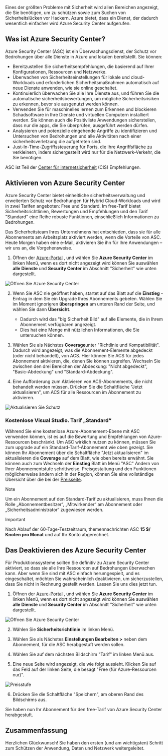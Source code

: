 Eines der größten Probleme mit Sicherheit wird allen Bereichen angezeigt, die Sie benötigen, um zu schützen sowie zum Suchen von Sicherheitslücken vor Hackern. Azure bietet, dass ein Dienst, der dadurch wesentlich einfacher wird Azure Security Center aufgerufen.

## <a name="what-is-azure-security-center"></a>Was ist Azure Security Center?

Azure Security Center (ASC) ist ein Überwachungsdienst, der Schutz vor Bedrohungen über alle Dienste in Azure und lokalen bereitstellt. Sie können:

- Bereitzustellen Sie sicherheitsempfehlungen, die basierend auf Ihrer Konfigurationen, Ressourcen und Netzwerke.
- Überwachen von Sicherheitseinstellungen für lokale und cloud-Workloads und erforderlichen Sicherheitsmaßnahmen automatisch auf neue Dienste anwenden, wie sie online geschaltet.
- Kontinuierlich überwachen Sie alle Ihre Dienste aus, und führen Sie die automatische sicherheitsbewertungen, um mögliche Sicherheitsrisiken zu erkennen, bevor sie ausgenutzt werden können.
- Verwenden Sie für maschinelles lernen zum Erkennen und blockieren Schadsoftware in Ihre Dienste und virtuellen Computern installiert werden. Sie können auch die Positivliste Anwendungen sicherstellen, dass nur die apps, die Sie überprüfen, ausgeführt werden dürfen.
- Analysieren und potenzielle eingehende Angriffe zu identifizieren und Untersuchen von Bedrohungen und alle Aktivitäten nach einer sicherheitsverletzung die aufgetreten sind.
- Just-In-Time-Zugriffssteuerung für Ports, die Ihre Angriffsfläche zu verkleinern, indem sichergestellt wird nur für die Netzwerk-Verkehr, die Sie benötigen.

ASC ist Teil der [Center für internetsicherheit](https://www.cisecurity.org/cis-benchmarks/) (CIS) Empfehlungen.

## <a name="activating-azure-security-center"></a>Aktivieren von Azure Security Center

Azure Security Center bietet einheitliche sicherheitsverwaltung und erweiterten Schutz vor Bedrohungen für Hybrid Cloud-Workloads und wird in zwei Tarifen angeboten: Free und Standard. Im free-Tarif bietet Sicherheitsrichtlinien, Bewertungen und Empfehlungen und den Tarif "Standard" eine Reihe robuste Funktionen, einschließlich Informationen zu Bedrohungen.

Das Sicherheitsteam Ihres Unternehmens hat entschieden, dass sie für alle Abonnements am Arbeitsplatz aktiviert werden, wenn die Vorteile von ASC. Heute Morgen haben eine e-Mail, aktivieren Sie ihn für Ihre Anwendungen – wir uns an, die Vorgehensweise.

1. Öffnen der [Azure-Portal](https://portal.azure.com?azure-portal=true) , und wählen Sie **Azure Security Center** im linken Menü, wenn es dort nicht angezeigt wird können Sie auswählen **alle Dienste** und  **Security Center** im Abschnitt "Sicherheit" wie unten dargestellt.

![Öffnen Sie Azure Security Center](../media-draft/ASC-Menu.png)

2. Wenn Sie ASC nie geöffnet haben, startet auf das Blatt auf die **Einstieg** -Eintrag in dem Sie ein Upgrade Ihres Abonnements gebeten. Wählen Sie im Moment ignorieren **überspringen** am unteren Rand der Seite, und wählen Sie dann **Übersicht**.
    - Dadurch wird das "big Sicherheit Bild" auf alle Elemente, die in Ihrem Abonnement verfügbaren angezeigt.
    - Dies hat eine Menge mit nützlichen Informationen, die Sie untersuchen können.

3. Wählen Sie als Nächstes **Coverage**unter "Richtlinie und Kompatibilität". Dadurch wird angezeigt, was die Abonnement-Elemente abgedeckt (oder nicht behandelt), von ACS. Hier können Sie ACS für jedes Abonnement aktivieren, die, denen Sie können zugreifen. Wechseln Sie zwischen den drei Bereichen der Abdeckung: "Nicht abgedeckt", "Basic-Abdeckung" und "Standard-Abdeckung".

4. Eine Aufforderung zum Aktivieren von ACS-Abonnements, die nicht behandelt werden müssen. Drücken Sie die Schaltfläche "Jetzt aktualisieren", um ACS für alle Ressourcen im Abonnement zu aktivieren.

![Aktualisieren Sie Schutz](../media-draft/Upgrade-Now.png)

### <a name="free-vs-standard-pricing-tier"></a>Kostenlose Visual Studio. Tarif „Standard“

Während Sie eine kostenlose Azure-Abonnement-Ebene mit ASC verwenden können, ist es auf die Bewertung und Empfehlungen von Azure-Ressourcen beschränkt. Um ASC wirklich nutzen zu können, müssen Sie zum upgrade auf ein Standard-Tarif-Abonnement wie oben gezeigt. Sie können Ihr Abonnement über die Schaltfläche "Jetzt aktualisieren" im aktualisieren die **Coverage** auf dem Blatt, wie oben bereits erwähnt. Sie können auch zum Wechseln der **Einstieg** Blatt im Menü "ASC" Ändern von Ihrer Abonnementstufe schrittweise. Preisgestaltung und den Funktionen möglicherweise ändern sich in der Region, können Sie eine vollständige Übersicht über die bei der [Preisseite](https://azure.microsoft.com/en-us/pricing/details/security-center/). 

> [!NOTE]
> Um ein Abonnement auf den Standard-Tarif zu aktualisieren, muss Ihnen die Rolle „Abonnementbesitzer“, „Mitwirkender“ am Abonnement oder „Sicherheitsadministrator“ zugewiesen werden.

> [!IMPORTANT]
> Nach Ablauf der 60-Tage-Testzeitraum, themennachrichten ASC **15 $/ Knoten pro Monat** und auf Ihr Konto abgerechnet.

## <a name="turning-off-azure-security-center"></a>Das Deaktivieren des Azure Security Center

Für Produktionssysteme sollten Sie definitiv zu Azure Security Center aktiviert, so dass sie alle Ihre Ressourcen auf Bedrohungen überwachen kann. Aber wenn Sie sind mit ASC einfach herumgespielt, und es eingeschaltet, möchten Sie wahrscheinlich deaktivieren, um sicherzustellen, dass Sie nicht in Rechnung gestellt werden. Lassen Sie uns dies jetzt tun.

1. Öffnen der [Azure-Portal](https://portal.azure.com?azure-portal=true) , und wählen Sie **Azure Security Center** im linken Menü, wenn es dort nicht angezeigt wird können Sie auswählen **alle Dienste** und  **Security Center** im Abschnitt "Sicherheit" wie unten dargestellt.

![Öffnen Sie Azure Security Center](../media-draft/ASC-Menu.png)

2. Wählen Sie **Sicherheitsrichtlinie** im linken Menü.

3. Wählen Sie als Nächstes **Einstellungen Bearbeiten >** neben dem Abonnement, für die ASC herabgestuft werden sollen.

4. Wählen Sie auf dem nächsten Bildschirm "Tarif" im linken Menü aus.

5. Eine neue Seite wird angezeigt, die wie folgt aussieht. Klicken Sie auf das Feld auf der linken Seite, die besagt "Free (für Azure-Ressourcen nur)".

![Preisstufe](../media-draft/Pricing-Tier.png)

6. Drücken Sie die Schaltfläche "Speichern", am oberen Rand des Bildschirms aus.

Sie haben nun Ihr Abonnement für den free-Tarif von Azure Security Center herabgestuft.

## <a name="summary"></a>Zusammenfassung

<!-- TODO: need link to module --> Herzlichen Glückwunsch! Sie haben den ersten (und am wichtigsten) Schritt zum Schützen der Anwendung, Daten und Netzwerk weitergeleitet. <!--If you want to learn more about Azure Security Center, you can go through the **Protect your resources with Azure Security Center** learning module.-->
